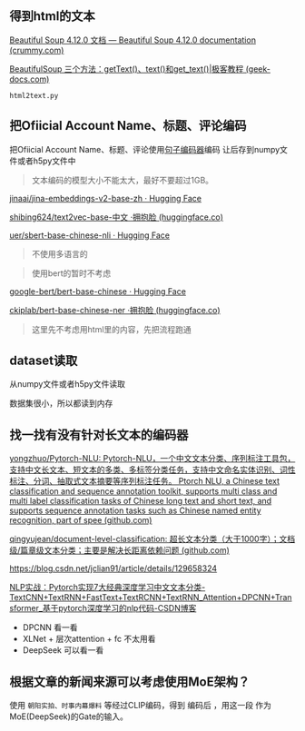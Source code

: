
## 得到html的文本

[Beautiful Soup 4.12.0 文档 — Beautiful Soup 4.12.0 documentation (crummy.com)](https://www.crummy.com/software/BeautifulSoup/bs4/doc.zh/)

[BeautifulSoup 三个方法：getText()、text()和get_text()|极客教程 (geek-docs.com)](https://geek-docs.com/beautifulsoup/beautifulsoup-questions/245_beautifulsoup_gettext_vs_text_vs_get_text.html)

`html2text.py`

## 把Ofiicial Account Name、标题、评论编码

把Ofiicial Account Name、标题、评论使用[句子编码器](https://huggingface.co/sentence-transformers/use-cmlm-multilingual)编码
让后存到numpy文件或者h5py文件中

> 文本编码的模型大小不能太大，最好不要超过1GB。

[jinaai/jina-embeddings-v2-base-zh · Hugging Face](https://huggingface.co/jinaai/jina-embeddings-v2-base-zh)

[shibing624/text2vec-base-中文 ·拥抱脸 (huggingface.co)](https://huggingface.co/shibing624/text2vec-base-chinese)

[uer/sbert-base-chinese-nli · Hugging Face](https://huggingface.co/uer/sbert-base-chinese-nli)

> 不使用多语言的

> 使用bert的暂时不考虑

[google-bert/bert-base-chinese · Hugging Face](https://huggingface.co/google-bert/bert-base-chinese)

[ckiplab/bert-base-chinese-ner ·拥抱脸 (huggingface.co)](https://huggingface.co/ckiplab/bert-base-chinese-ner)

> 这里先不考虑用html里的内容，先把流程跑通
## dataset读取

从numpy文件或者h5py文件读取

数据集很小，所以都读到内存

## 找一找有没有针对长文本的编码器

[yongzhuo/Pytorch-NLU: Pytorch-NLU，一个中文文本分类、序列标注工具包，支持中文长文本、短文本的多类、多标签分类任务，支持中文命名实体识别、词性标注、分词、抽取式文本摘要等序列标注任务。 Ptorch NLU, a Chinese text classification and sequence annotation toolkit, supports multi class and multi label classification tasks of Chinese long text and short text, and supports sequence annotation tasks such as Chinese named entity recognition, part of spee (github.com)](https://github.com/yongzhuo/Pytorch-NLU)

[qingyujean/document-level-classification: 超长文本分类（大于1000字）；文档级/篇章级文本分类；主要是解决长距离依赖问题 (github.com)](https://github.com/qingyujean/document-level-classification/tree/main)


https://blog.csdn.net/jclian91/article/details/129658324

[NLP实战：Pytorch实现7大经典深度学习中文文本分类-TextCNN+TextRNN+FastText+TextRCNN+TextRNN_Attention+DPCNN+Transformer_基于pytorch深度学习的nlp代码-CSDN博客](https://blog.csdn.net/qq_31136513/article/details/131589556)

- DPCNN 看一看
- XLNet + 层次attention + fc 不太用看
- DeepSeek 可以看一看

## 根据文章的新闻来源可以考虑使用MoE架构？

使用 `朝阳实拍、时事内幕爆料` 等经过CLIP编码，得到 编码后 ，用这一段 作为MoE(DeepSeek)的Gate的输入。
